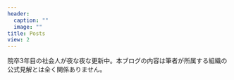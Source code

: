 ```yaml
---
header:
  caption: ""
  image: ""
title: Posts
view: 2
---
```


院卒3年目の社会人が夜な夜な更新中。本ブログの内容は筆者が所属する組織の公式見解とは全く関係ありません。